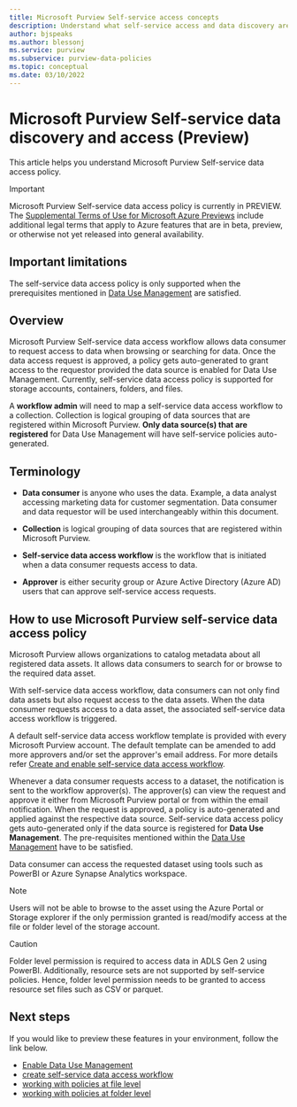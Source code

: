 ```yaml
---
title: Microsoft Purview Self-service access concepts
description: Understand what self-service access and data discovery are in Microsoft Purview, and explore how users can take advantage of it.
author: bjspeaks
ms.author: blessonj
ms.service: purview
ms.subservice: purview-data-policies
ms.topic: conceptual
ms.date: 03/10/2022
---
```


# Microsoft Purview Self-service data discovery and access (Preview)

This article helps you understand Microsoft Purview Self-service data access policy.

> [!IMPORTANT]
> Microsoft Purview Self-service data access policy is currently in PREVIEW. The [Supplemental Terms of Use for Microsoft Azure Previews](https://azure.microsoft.com/support/legal/preview-supplemental-terms/) include additional legal terms that apply to Azure features that are in beta, preview, or otherwise not yet released into general availability.

## Important limitations

The self-service data access policy is only supported when the prerequisites mentioned in [Data Use Management](./how-to-enable-data-use-management.md#prerequisites) are satisfied.

## Overview

Microsoft Purview Self-service data access workflow allows data consumer to request access to data when browsing or searching for data. Once the data access request is approved, a policy gets auto-generated to grant access to the requestor provided the data source is enabled for Data Use Management. Currently, self-service data access policy is supported for storage accounts, containers, folders, and files.

A **workflow admin** will need to map a self-service data access workflow to a collection. Collection is logical grouping of data sources that are registered within Microsoft Purview. **Only data source(s) that are registered** for Data Use Management will have self-service policies auto-generated.

## Terminology

* **Data consumer** is anyone who uses the data. Example, a data analyst accessing marketing data for customer segmentation. Data consumer and data requestor will be used interchangeably within this document.

* **Collection** is logical grouping of data sources that are registered within Microsoft Purview.

* **Self-service data access workflow** is the workflow that is initiated when a data consumer requests access to data.

* **Approver** is either security group or Azure Active Directory (Azure AD) users that can approve self-service access requests.

## How to use Microsoft Purview self-service data access policy

Microsoft Purview allows organizations to catalog metadata about all registered data assets. It allows data consumers to search for or browse to the required data asset.  

With self-service data access workflow, data consumers can not only find data assets but also request access to the data assets. When the data consumer requests access to a data asset, the associated self-service data access workflow is triggered.

A default self-service data access workflow template is provided with every Microsoft Purview account. The default template can be amended to add more approvers and/or set the approver's email address. For more details refer [Create and enable self-service data access workflow](./how-to-workflow-self-service-data-access-hybrid.md).

Whenever a data consumer requests access to a dataset, the notification is sent to the workflow approver(s). The approver(s) can view the request and approve it either from Microsoft Purview portal or from within the email notification. When the request is approved, a policy is auto-generated and applied against the respective data source. Self-service data access policy gets auto-generated only if the data source is registered for **Data Use Management**. The pre-requisites mentioned within the [Data Use Management](./how-to-enable-data-use-management.md#prerequisites) have to be satisfied.

Data consumer can access the requested dataset using tools such as PowerBI or Azure Synapse Analytics workspace.

>[!NOTE]
> Users will not be able to browse to the asset using the Azure Portal or Storage explorer if the only permission granted is read/modify access at the file or folder level of the storage account.

> [!CAUTION]
> Folder level permission is required to access data in ADLS Gen 2 using PowerBI.
> Additionally, resource sets are not supported by self-service policies. Hence, folder level permission needs to be granted to access resource set files such as CSV or parquet. 

## Next steps

If you would like to preview these features in your environment, follow the link below.
-  [Enable Data Use Management](./how-to-enable-data-use-management.md#prerequisites)
-  [create self-service data access workflow](./how-to-workflow-self-service-data-access-hybrid.md)
-  [working with policies at file level](https://techcommunity.microsoft.com/t5/azure-purview-blog/data-policy-features-accessing-data-when-file-level-permission/ba-p/3102166)
-  [working with policies at folder level](https://techcommunity.microsoft.com/t5/azure-purview-blog/data-policy-features-accessing-data-when-folder-level-permission/ba-p/3109583)
